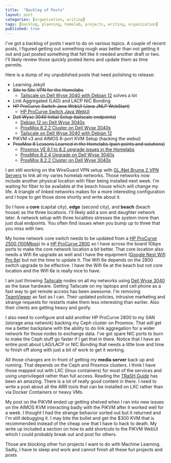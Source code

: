 ```yaml
---
title:  "Backlog of Posts"
layout: post
categories: [organization, writing]
tags: [backlog, planning, homelab, projects, writing, organization]
published: true
---
```


I've got a backlog of posts I want to do on various topics. A couple of recent posts, I figured getting out something rough was better than not getting it out and just posted something that felt like it needed another draft or two. I'll likely review those quickly posted items and update them as time permits.

<!-- excerpt-end -->

Here is a dump of my unpublished posts that need polishing to release:

* Learning Jekyll
* ~~Site to Site VPN for the Homelabs~~
  * [Tailscale on Dell Wyse 3040 with Debian 12](https://www.mcgarrah.org/dell-wyse-3040-tailscale/) solves a lot
* Link Aggregated (LAG) and LACP NIC Bonding
* ~~HP ProCurve Switch Java WebUI (Java JNLP WebStart)~~
  * [HP ProCurve Switch Java WebUI](/java-jnlp-webui/)
* ~~Dell Wyse 3040 Initial Setup (tailscale endpoints)~~
  * [Debian 12 on Dell Wyse 3040s](/dell-wyse-3040-debian12/)
  * [ProxMox 8.2.2 Cluster on Dell Wyse 3040s](/proxmox-8-dell-wyse-3040/)
  * [Tailscale on Dell Wyse 3040 with Debian 12](/dell-wyse-3040-tailscale/)
* PiKVM v3 and AIMOS 8-port KVM Setup (hacking the webui)
* ~~ProxMox 8 Lessons Learned in the Homelabs (pain points and solutions)~~
  * [Proxmox VE 8.1 to 8.2 upgrade issues in the Homelabs](/proxmox-upgrade-issues/)
  * [ProxMox 8.2.4 Upgrade on Dell Wyse 3040s](/proxmox-8-dell-wyse-3040-upgrade/)
  * [ProxMox 8.2.2 Cluster on Dell Wyse 3040s](/proxmox-8-dell-wyse-3040/)

I am still working on the WireGuard VPN setup with [GL.iNet Brume 2 VPN Servers](https://www.gl-inet.com/products/gl-mt2500/) to link all my varies homelab networks. Those networks now include another physical location with fiber being installed next week. I'm waiting for fiber to be available at the beach house which will change my life. A triangle of linked networks makes for a more interesting configuration and I hope to get those done shortly and write about it.

So I have a **core** (capital city), **edge** (second city), and **beach** (beach house) as the three locations. I'll likely add a son and daughter network later. A network setup with three localities stresses the system more than just dual endpoints. You often find issues when you bump up to three that you miss with two.

My home network core switch needs to be updated from a [HP ProCurve 2500 (100Mbps)](https://support.hpe.com/hpesc/public/docDisplay?docId=c01955898&docLocale=en_US) to a [HP ProCurve 2800](https://support.hpe.com/hpesc/public/docDisplay?docId=emr_na-c01814383) so I have across the board 1Gbps ports to make the core network location a bit better. That core location also needs a Wifi 6e upgrade as well and I have the equipment ([Google Nest Wifi Pro 6e](https://store.google.com/product/nest_wifi_pro)) but not the time to update it. The Wifi 6e depends on the 2800 switch upgrade to be effective. I have the Wifi 6e at the beach but not core location and the Wifi 6e is really nice to have.

I am just throwing [Tailscale](https://tailscale.com/) nodes on all my networks using [Dell Wyse 3040](https://www.parkytowers.me.uk/thin/wyse/3040/) as the base hardware. Getting Tailscale on my laptops and cell phone as a fast way to get remote access has been awesome. I'm removing [TeamViewer](https://www.teamviewer.com) as fast as I can. Their updated policies, intrusive marketing and strange requests for restarts make them less interesting than earlier. Also their clients are getting heavy and goofy.

I also need to configure and add another HP ProCurve 2800 to my SAN (storage area network) backing my Ceph cluster on Proxmox. That will get me a better backplane with the ability to do link aggregation for a wider network for those nodes to exchange data. I've got spare NIC ports to burn to make the Ceph stuff go faster if I get that in there. Notice that I have an entire post about LAG/LACP or NIC Bonding that needs a little love and time to finish off along with just a bit of work to get it working.

All those changes are in-front of getting my **media server** back up and running. That depends on the Ceph and Proxmox clusters. I think I have those mapped out with LXC (linux containers) for most of the services and using unprivileged rather than full access. Reading the [TRaSH Guide](https://trash-guides.info/) has been an amazing. There is a lot of really good content in there. I need to write a post about all the ARR tools that can be installed on LXC rather than via Docker Containers or heavy VMs.

My post on the PiKVM ended up getting shelved when I ran into new issues on the AIMOS KVM interacting badly with the PiKVM after it worked well for a week. I thought I had the strange behavior sorted out but it returned and I'm still debugging it. I may bite the bullet and get the $300 KVM that is recommended instead of the cheap one that I have to hack to death. My write up included a section on how to add shortcuts to the PiKVM WebUI which I could probably break out and post for others.

Those are blocking other fun projects I want to do with Machine Learning. Sadly, I have to sleep and work and cannot finish all these fun projects and posts
